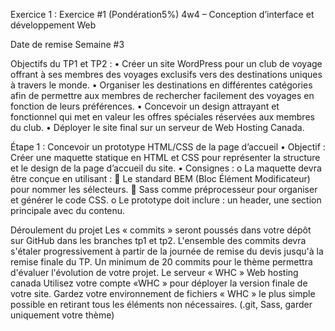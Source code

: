Exercice 1 : 
Exercice #1 (Pondération5%)
4w4 – Conception d’interface et développement Web


 Date de remise    Semaine #3            

Objectifs du TP1 et TP2 :
•	Créer un site WordPress pour un club de voyage offrant à ses membres des voyages exclusifs vers des destinations uniques à travers le monde.
•	Organiser les destinations en différentes catégories afin de permettre aux membres de rechercher facilement des voyages en fonction de leurs préférences.
•	Concevoir un design attrayant et fonctionnel qui met en valeur les offres spéciales réservées aux membres du club.
•	Déployer le site final sur un serveur de Web Hosting Canada.

Étape 1 : Concevoir un prototype HTML/CSS de la page d’accueil
•	Objectif :
Créer une maquette statique en HTML et CSS pour représenter la structure et le design de la page d’accueil du site.
•	Consignes :
o	La maquette devra être conçue en utilisant :
	Le standard BEM (Bloc Élément Modificateur) pour nommer les sélecteurs.
	Sass comme préprocesseur pour organiser et générer le code CSS.
o	Le prototype doit inclure : un header, une section principale avec du contenu.
 
 

 
Déroulement du projet
Les « commits » seront poussés dans votre dépôt sur GitHub dans les branches tp1 et tp2.
L'ensemble des commits devra s'étaler progressivement à partir de la journée de remise du devis jusqu'à la remise finale du TP.
Un minimum de 20 commits pour le thème permettra d'évaluer l'évolution de votre projet.
Le serveur « WHC » Web hosting canada
Utilisez votre compte «WHC » pour déployer la version finale de votre site.
Gardez votre environnement de fichiers « WHC » le plus simple possible en retirant tous les éléments non nécessaires. (.git, Sass, garder uniquement votre thème)

